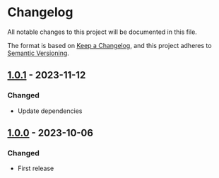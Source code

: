 # Changelog

All notable changes to this project will be documented in this file.

The format is based on [Keep a Changelog](https://keepachangelog.com/en/1.0.0/),
and this project adheres to [Semantic Versioning](https://semver.org/spec/v2.0.0.html).

## [1.0.1](../../tags/v1.0.1) - 2023-11-12
### Changed
- Update dependencies

## [1.0.0](../../tags/v1.0.0) - 2023-10-06
### Changed
- First release

